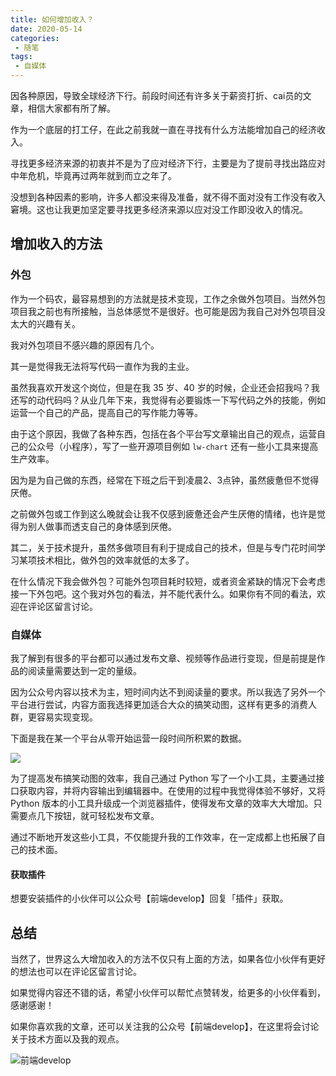 ```yaml
---
title: 如何增加收入？
date: 2020-05-14
categories:
 - 随笔
tags:
 - 自媒体
---
```


因各种原因，导致全球经济下行。前段时间还有许多关于薪资打折、cai员的文章，相信大家都有所了解。

作为一个底层的打工仔，在此之前我就一直在寻找有什么方法能增加自己的经济收入。

<!-- more -->

寻找更多经济来源的初衷并不是为了应对经济下行，主要是为了提前寻找出路应对中年危机，毕竟再过两年就到而立之年了。

没想到各种因素的影响，许多人都没来得及准备，就不得不面对没有工作没有收入窘境。这也让我更加坚定要寻找更多经济来源以应对没工作即没收入的情况。

## 增加收入的方法

### 外包

作为一个码农，最容易想到的方法就是技术变现，工作之余做外包项目。当然外包项目我之前也有所接触，当总体感觉不是很好。也可能是因为我自己对外包项目没太大的兴趣有关。

我对外包项目不感兴趣的原因有几个。

其一是觉得我无法将写代码一直作为我的主业。

虽然我喜欢开发这个岗位，但是在我 35 岁、40 岁的时候，企业还会招我吗？我还写的动代码吗？从业几年下来，我觉得有必要锻炼一下写代码之外的技能，例如运营一个自己的产品，提高自己的写作能力等等。

由于这个原因，我做了各种东西，包括在各个平台写文章输出自己的观点，运营自己的公众号（小程序），写了一些开源项目例如 `lw-chart` 还有一些小工具来提高生产效率。

因为是为自己做的东西，经常在下班之后干到凌晨2、3点钟，虽然疲惫但不觉得厌倦。

之前做外包或工作到这么晚就会让我不仅感到疲惫还会产生厌倦的情绪，也许是觉得为别人做事而透支自己的身体感到厌倦。

其二，关于技术提升，虽然多做项目有利于提成自己的技术，但是与专门花时间学习某项技术相比，做外包的效率就低的太多了。


在什么情况下我会做外包？可能外包项目耗时较短，或者资金紧缺的情况下会考虑接一下外包吧。这个我对外包的看法，并不能代表什么。如果你有不同的看法，欢迎在评论区留言讨论。

### 自媒体

我了解到有很多的平台都可以通过发布文章、视频等作品进行变现，但是前提是作品的阅读量需要达到一定的量级。

因为公众号内容以技术为主，短时间内达不到阅读量的要求。所以我选了另外一个平台进行尝试，内容方面我选择更加适合大众的搞笑动图，这样有更多的消费人群，更容易实现变现。

下面是我在某一个平台从零开始运营一段时间所积累的数据。

![](https://imgkr.cn-bj.ufileos.com/d1dd49d5-9947-4083-9f09-576ee400614e.png)

为了提高发布搞笑动图的效率，我自己通过 Python 写了一个小工具，主要通过接口获取内容，并将内容输出到编辑器中。在使用的过程中我觉得体验不够好，又将 Python 版本的小工具升级成一个浏览器插件，使得发布文章的效率大大增加。只需要点几下按钮，就可轻松发布文章。

通过不断地开发这些小工具，不仅能提升我的工作效率，在一定成都上也拓展了自己的技术面。


#### 获取插件

想要安装插件的小伙伴可以公众号【前端develop】回复「插件」获取。


## 总结

当然了，世界这么大增加收入的方法不仅只有上面的方法，如果各位小伙伴有更好的想法也可以在评论区留言讨论。


如果觉得内容还不错的话，希望小伙伴可以帮忙点赞转发，给更多的小伙伴看到，感谢感谢！

如果你喜欢我的文章，还可以关注我的公众号【前端develop】，在这里将会讨论关于技术方面以及我的观点。

![前端develop](/imgs/qrcode.png)